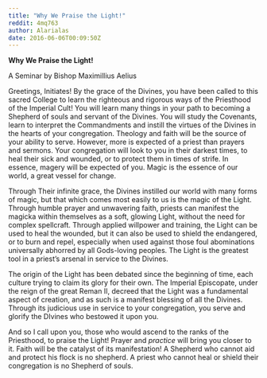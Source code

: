 ```yaml
---
title: "Why We Praise the Light!"
reddit: 4mq763
author: Alarialas
date: 2016-06-06T00:09:50Z
---
```


**Why We Praise the Light!**    

A Seminar by Bishop Maximillius Aelius    



Greetings, Initiates! By the grace of the Divines, you have been called to this sacred College to learn the righteous and rigorous ways of the Priesthood of the Imperial Cult! You will learn many things in your path to becoming a Shepherd of souls and servant of the Divines. You will study the Covenants, learn to interpret the Commandments and instill the virtues of the Divines in the hearts of your congregation. Theology and faith will be the source of your ability to serve. However, more is expected of a priest than prayers and sermons. Your congregation will look to you in their darkest times, to heal their sick and wounded, or to protect them in times of strife. In essence, magery will be expected of you. Magic is the essence of our world, a great vessel for change.    

Through Their infinite grace, the Divines instilled our world with many forms of magic, but that which comes most easily to us is the magic of the Light. Through humble prayer and unwavering faith, priests can manifest the magicka within themselves as a soft, glowing Light, without the need for complex spellcraft. Through applied willpower and training, the Light can be used to heal the wounded, but it can also be used to shield the endangered, or to burn and repel, especially when used against those foul abominations universally abhorred by all Gods-loving peoples. The Light is the greatest tool in a priest’s arsenal in service to the Divines.    

The origin of the Light has been debated since the beginning of time, each culture trying to claim its glory for their own. The Imperial Episcopate, under the reign of the great Reman II, decreed that the Light was a fundamental aspect of creation, and as such is a manifest blessing of all the Divines. Through its judicious use in service to your congregation, you serve and glorify the DIvines who bestowed it upon you.    

And so I call upon you, those who would ascend to the ranks of the Priesthood, to praise the Light! Prayer and *practice* will bring you closer to it. Faith will be the catalyst of its manifestation! A Shepherd who cannot aid and protect his flock is no shepherd. A priest who cannot heal or shield their congregation is no Shepherd of souls.
